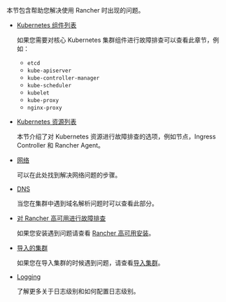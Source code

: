 本节包含帮助您解决使用 Rancher 时出现的问题。

- [Kubernetes 组件列表](https://docs.rancher.cn/docs/rancher2.5/troubleshooting/kubernetes-components/_index)
    
    如果您需要对核心 Kubernetes 集群组件进行故障排查可以查看此章节，例如：
    
    - `etcd`
    - `kube-apiserver`
    - `kube-controller-manager`
    - `kube-scheduler`
    - `kubelet`
    - `kube-proxy`
    - `nginx-proxy`
- [Kubernetes 资源列表](https://docs.rancher.cn/docs/rancher2.5/troubleshooting/kubernetes-resources/_index)
    
    本节介绍了对 Kubernetes 资源进行故障排查的选项，例如节点，Ingress Controller 和 Rancher Agent。
    
- [网络](https://docs.rancher.cn/docs/rancher2.5/troubleshooting/networking/_index)
    
    可以在此处找到解决网络问题的步骤。
    
- [DNS](https://docs.rancher.cn/docs/rancher2.5/troubleshooting/dns/_index)
    
    当您在集群中遇到域名解析问题时可以查看此部分。
    
- [对 Rancher 高可用进行故障排查](https://docs.rancher.cn/docs/rancher2.5/troubleshooting/rancherha/_index)
    
    如果您安装遇到问题请查看 [Rancher 高可用安装](https://docs.rancher.cn/docs/rancher2.5/installation/install-rancher-on-k8s/_index)。
    
- [导入的集群](https://docs.rancher.cn/docs/rancher2.5/troubleshooting/imported-clusters/_index)
    
    如果您在导入集群的时候遇到问题，请查看[导入集群](https://docs.rancher.cn/docs/rancher2/cluster-provisioning/imported-clusters/_index)。
    
- [Logging](https://docs.rancher.cn/docs/rancher2.5/troubleshooting/logging/_index)
    
    了解更多关于日志级别和如何配置日志级别。
